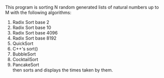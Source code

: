 This program is sorting N random generated lists of natural numbers up to M with the following algorithms:
  1. Radix Sort base 2
  2. Radix Sort base 10
  3. Radix Sort base 4096
  4. Radix Sort base 8192
  5. QuickSort
  6. C++'s sort()
  7. BubbleSort
  8. CocktailSort
  9. PancakeSort\
then sorts and displays the times taken by them.
